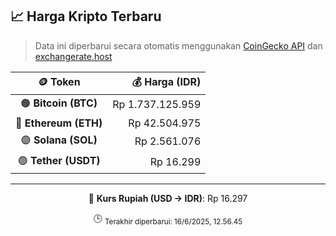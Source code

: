 

<!-- HARGA_KRIPTO -->
## 📈 Harga Kripto Terbaru

> Data ini diperbarui secara otomatis menggunakan [CoinGecko API](https://www.coingecko.com/) dan [exchangerate.host](https://exchangerate.host/)

<div align="center">

| 🪙 Token | 💰 Harga (IDR) |
|:------:|---------------:|
| 🟠 **Bitcoin (BTC)**   | Rp 1.737.125.959 |
| 🔵 **Ethereum (ETH)**  | Rp 42.504.975 |
| 🟣 **Solana (SOL)**    | Rp 2.561.076 |
| 🟢 **Tether (USDT)**   | Rp 16.299 |

---

💱 **Kurs Rupiah (USD → IDR)**: Rp 16.297

🕒 <sub>Terakhir diperbarui: 16/6/2025, 12.56.45</sub>

</div>
<!-- /HARGA_KRIPTO -->